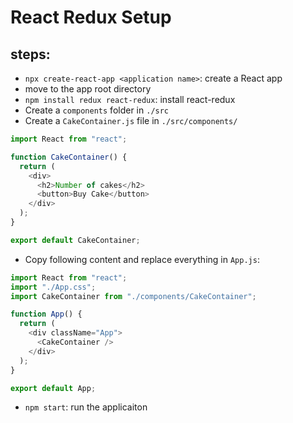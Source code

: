 # React Redux Setup

## steps:

- `npx create-react-app <application name>`: create a React app
- move to the app root directory
- `npm install redux react-redux`: install react-redux
- Create a `components` folder in `./src`
- Create a `CakeContainer.js` file in `./src/components/`

```javascript
import React from "react";

function CakeContainer() {
  return (
    <div>
      <h2>Number of cakes</h2>
      <button>Buy Cake</button>
    </div>
  );
}

export default CakeContainer;
```

- Copy following content and replace everything in `App.js`:

```javascript
import React from "react";
import "./App.css";
import CakeContainer from "./components/CakeContainer";

function App() {
  return (
    <div className="App">
      <CakeContainer />
    </div>
  );
}

export default App;
```

- `npm start`: run the applicaiton
